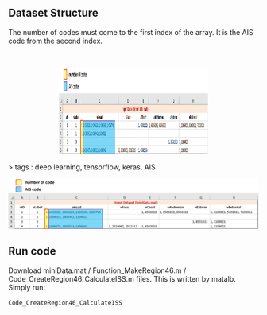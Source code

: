 ## Dataset Structure
The number of codes must come to the first index of the array.
It is the AIS code from the second index. 

<!-- PROJECT LOGO -->
<br />

<p align="center">
  <img src="CreateDatasetCode/fig_dataset.jpg" alt="Dataset" width="300" height="175">
</p>
> tags : deep learning, tensorflow, keras, AIS 

![Dataset](./CreateDatasetCode/fig_dataset.jpg)


## Run code
Download miniData.mat / Function_MakeRegion46.m / Code_CreateRegion46_CalculateISS.m files.
This is written by matalb. Simply run:

```sh
Code_CreateRegion46_CalculateISS
```

